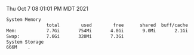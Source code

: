 Thu Oct  7 08:01:01 PM MDT 2021
```bash
System Memory
               total        used        free      shared  buff/cache   available
Mem:           7.7Gi       754Mi       4.8Gi       9.0Mi       2.1Gi       6.6Gi
Swap:          7.6Gi       320Mi       7.3Gi
System Storage
666M	.
```
